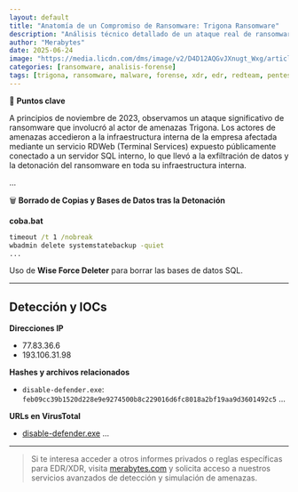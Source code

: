 ```yaml
---
layout: default
title: "Anatomía de un Compromiso de Ransomware: Trigona Ransomware"
description: "Análisis técnico detallado de un ataque real de ransomware realizado por el grupo Trigona."
author: "Merabytes"
date: 2025-06-24
image: "https://media.licdn.com/dms/image/v2/D4D12AQGvJXnugt_Wxg/article-cover_image-shrink_720_1280/article-cover_image-shrink_720_1280/0/1721751819863?e=1756339200&v=beta&t=gdb7-AePbjMn0lDvCJb3KP1rJ7BYr6myIIZ4iqlUhS4"
categories: [ransomware, analisis-forense]
tags: [trigona, ransomware, malware, forense, xdr, edr, redteam, pentest]
---
```


🔑 **Puntos clave**

A principios de noviembre de 2023, observamos un ataque significativo de ransomware que involucró al actor de amenazas Trigona. Los actores de amenazas accedieron a la infraestructura interna de la empresa afectada mediante un servicio RDWeb (Terminal Services) expuesto públicamente conectado a un servidor SQL interno, lo que llevó a la exfiltración de datos y la detonación del ransomware en toda su infraestructura interna.

...

🗑️ **Borrado de Copias y Bases de Datos tras la Detonación**

**coba.bat**

```bat
timeout /t 1 /nobreak
wbadmin delete systemstatebackup -quiet
...
```

Uso de **Wise Force Deleter** para borrar las bases de datos SQL.

---

## Detección y IOCs

**Direcciones IP**

- 77.83.36.6
- 193.106.31.98

**Hashes y archivos relacionados**

- `disable-defender.exe`: `feb09cc39b1520d228e9e9274500b8c229016d6fc8018a2bf19aa9d3601492c5`
...

**URLs en VirusTotal**

- [disable-defender.exe](https://www.virustotal.com/gui/file/feb09cc39b1520d228e9e9274500b8c229016d6fc8018a2bf19aa9d3601492c5)
...

---

> Si te interesa acceder a otros informes privados o reglas específicas para EDR/XDR, visita [merabytes.com](https://www.merabytes.com) y solicita acceso a nuestros servicios avanzados de detección y simulación de amenazas.
